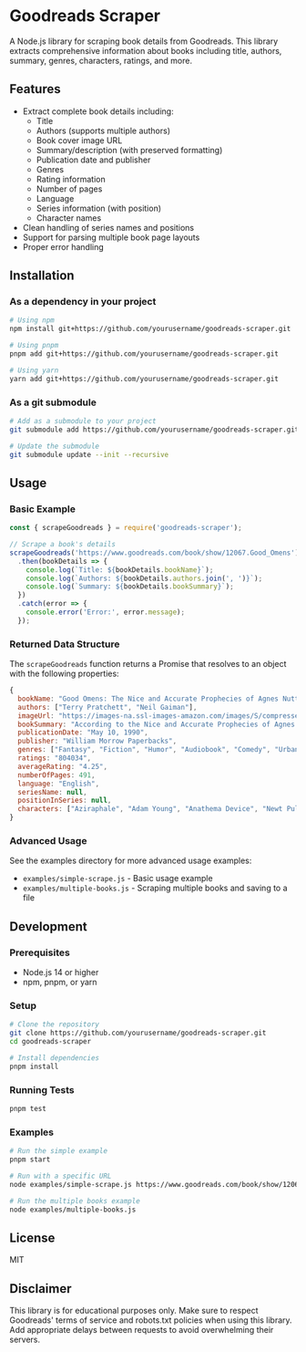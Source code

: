 # Goodreads Scraper

A Node.js library for scraping book details from Goodreads. This library extracts comprehensive information about books including title, authors, summary, genres, characters, ratings, and more.

## Features

- Extract complete book details including:
  - Title
  - Authors (supports multiple authors)
  - Book cover image URL
  - Summary/description (with preserved formatting)
  - Publication date and publisher
  - Genres
  - Rating information
  - Number of pages
  - Language
  - Series information (with position)
  - Character names
- Clean handling of series names and positions
- Support for parsing multiple book page layouts
- Proper error handling

## Installation

### As a dependency in your project

```bash
# Using npm
npm install git+https://github.com/yourusername/goodreads-scraper.git

# Using pnpm
pnpm add git+https://github.com/yourusername/goodreads-scraper.git

# Using yarn
yarn add git+https://github.com/yourusername/goodreads-scraper.git
```

### As a git submodule

```bash
# Add as a submodule to your project
git submodule add https://github.com/yourusername/goodreads-scraper.git

# Update the submodule
git submodule update --init --recursive
```

## Usage

### Basic Example

```javascript
const { scrapeGoodreads } = require('goodreads-scraper');

// Scrape a book's details
scrapeGoodreads('https://www.goodreads.com/book/show/12067.Good_Omens')
  .then(bookDetails => {
    console.log(`Title: ${bookDetails.bookName}`);
    console.log(`Authors: ${bookDetails.authors.join(', ')}`);
    console.log(`Summary: ${bookDetails.bookSummary}`);
  })
  .catch(error => {
    console.error('Error:', error.message);
  });
```

### Returned Data Structure

The `scrapeGoodreads` function returns a Promise that resolves to an object with the following properties:

```javascript
{
  bookName: "Good Omens: The Nice and Accurate Prophecies of Agnes Nutter, Witch",
  authors: ["Terry Pratchett", "Neil Gaiman"],
  imageUrl: "https://images-na.ssl-images-amazon.com/images/S/compressed.photo.goodreads.com/books/1615552073i/12067.jpg",
  bookSummary: "According to the Nice and Accurate Prophecies of Agnes Nutter...",
  publicationDate: "May 10, 1990",
  publisher: "William Morrow Paperbacks",
  genres: ["Fantasy", "Fiction", "Humor", "Audiobook", "Comedy", "Urban Fantasy"],
  ratings: "804034",
  averageRating: "4.25",
  numberOfPages: 491,
  language: "English",
  seriesName: null,
  positionInSeries: null,
  characters: ["Aziraphale", "Adam Young", "Anathema Device", "Newt Pulsifer"]
}
```

### Advanced Usage

See the examples directory for more advanced usage examples:

- `examples/simple-scrape.js` - Basic usage example
- `examples/multiple-books.js` - Scraping multiple books and saving to a file

## Development

### Prerequisites

- Node.js 14 or higher
- npm, pnpm, or yarn

### Setup

```bash
# Clone the repository
git clone https://github.com/yourusername/goodreads-scraper.git
cd goodreads-scraper

# Install dependencies
pnpm install
```

### Running Tests

```bash
pnpm test
```

### Examples

```bash
# Run the simple example
pnpm start

# Run with a specific URL
node examples/simple-scrape.js https://www.goodreads.com/book/show/12067.Good_Omens

# Run the multiple books example
node examples/multiple-books.js
```

## License

MIT

## Disclaimer

This library is for educational purposes only. Make sure to respect Goodreads' terms of service and robots.txt policies when using this library. Add appropriate delays between requests to avoid overwhelming their servers.